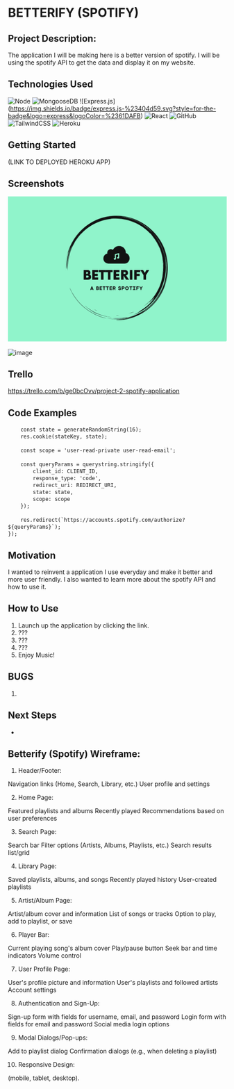 # BETTERIFY (SPOTIFY)



## Project Description: 

The application I will be making here is a better version of spotify.
I will be using the spotify API to get the data and display it on my website.


## Technologies Used

![Node](https://img.shields.io/badge/-Node-05122A?style=flat&logo=node.js)
![MongooseDB](https://img.shields.io/badge/-MongoDB-05122A?style=flat&logo=mongodb)
![Express.js] (https://img.shields.io/badge/express.js-%23404d59.svg?style=for-the-badge&logo=express&logoColor=%2361DAFB)
![React](https://img.shields.io/badge/react-%2320232a.svg?style=for-the-badge&logo=react&logoColor=%2361DAFB)
![GitHub](https://img.shields.io/badge/github-%23121011.svg?style=for-the-badge&logo=github&logoColor=white)
![TailwindCSS](https://img.shields.io/badge/tailwindcss-%2338B2AC.svg?style=for-the-badge&logo=tailwind-css&logoColor=white)
![Heroku](https://img.shields.io/badge/-Heroku-05122A?style=flat&logo=heroku)



## Getting Started

(LINK TO DEPLOYED HEROKU APP)

## Screenshots

![image](https://github.com/rehanhussa/Betterify/blob/main/Betterify.png)

![image]()

## Trello

https://trello.com/b/ge0bcOvv/project-2-spotify-application

## Code Examples

```app.get('/login', (req, res) => {
    const state = generateRandomString(16);
    res.cookie(stateKey, state);

    const scope = 'user-read-private user-read-email';

    const queryParams = querystring.stringify({
        client_id: CLIENT_ID,
        response_type: 'code',
        redirect_uri: REDIRECT_URI,
        state: state,
        scope: scope
    });

    res.redirect(`https://accounts.spotify.com/authorize?${queryParams}`);
});
```


## Motivation

I wanted to reinvent a application I use everyday and make it better and more user friendly. I also wanted to learn more about the spotify API and how to use it.

## How to Use
1. Launch up the application by clicking the link.
2. ???
3. ???
4. ???
5. Enjoy Music!


## BUGS 
1. 

## Next Steps
* 


## Betterify (Spotify) Wireframe: 

1. Header/Footer:

Navigation links (Home, Search, Library, etc.)
User profile and settings

2. Home Page:

Featured playlists and albums
Recently played
Recommendations based on user preferences

3. Search Page:

Search bar
Filter options (Artists, Albums, Playlists, etc.)
Search results list/grid

4. Library Page:

Saved playlists, albums, and songs
Recently played history
User-created playlists


5. Artist/Album Page:

Artist/album cover and information
List of songs or tracks
Option to play, add to playlist, or save

6. Player Bar:

Current playing song's album cover
Play/pause button
Seek bar and time indicators
Volume control

7. User Profile Page:

User's profile picture and information
User's playlists and followed artists
Account settings

8. Authentication and Sign-Up:

Sign-up form with fields for username, email, and password
Login form with fields for email and password
Social media login options

9. Modal Dialogs/Pop-ups:

Add to playlist dialog
Confirmation dialogs (e.g., when deleting a playlist)

10. Responsive Design:

(mobile, tablet, desktop).